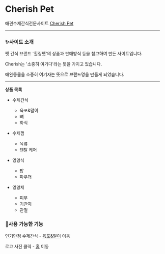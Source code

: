 # Cherish Pet
애견수제간식전문사이트
 [Cherish Pet](http://127.0.0.1:5500/20241231-%EA%B9%80%EC%84%B8%EC%9D%80.html)

<hr>

### ✨사이트 소개
펫 간식 브랜드 '힐링펫'의 상품과 판매방식 등을 참고하여 만든 사이트입니다.

Cherish는 '소중히 여기다'라는 뜻을 가지고 있습니다.

애완동물을 소중히 여기자는 뜻으로 브랜드명을 만들게 되었습니다.


<hr>


**상품 목록**

- 수제간식
  - 육포&말이
  - 뼈
  - 화식

- 수제껌
  - 육류
  - 덴탈 케어
    
- 영양식
  - 밥
  - 파우더
    
- 영양제
  - 피부
  - 기관지
  - 관절

### 🧩사용 가능한 기능
인기만점 수제간식 - [육포&말이](http://127.0.0.1:5500/20241231-%EA%B9%80%EC%84%B8%EC%9D%80(2).html) 이동

로고 사진 클릭 - [홈](http://127.0.0.1:5500/20241231-%EA%B9%80%EC%84%B8%EC%9D%80.html) 이동



 







